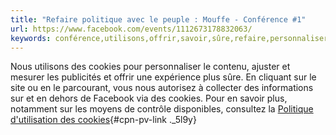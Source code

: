 ```yaml
---
title: "Refaire politique avec le peuple : Mouffe - Conférence #1"
url: https://www.facebook.com/events/1112673178832063/
keywords: conférence,utilisons,offrir,savoir,sûre,refaire,personnaliser,parcourant,cookies,publicités,mouffe,peuple,site,politique
---
```

Nous utilisons des cookies pour personnaliser le contenu, ajuster et mesurer les publicités et offrir une expérience plus sûre. En cliquant sur le site ou en le parcourant, vous nous autorisez à collecter des informations sur et en dehors de Facebook via des cookies. Pour en savoir plus, notamment sur les moyens de contrôle disponibles, consultez la [Politique d'utilisation des cookies](https://www.facebook.com/policies/cookies/){#cpn-pv-link ._5l9y}
